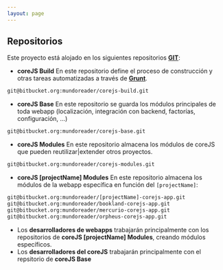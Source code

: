 ```yaml
---
layout: page
---
```


## Repositorios

Este proyecto está alojado en los siguientes repositorios **[GIT](http://git-scm.com/)**:


* **coreJS Build**
En este repositorio define el proceso de construcción y otras tareas automatizadas a través de **[Grunt](http://gruntjs.com/)**.

```bash
git@bitbucket.org:mundoreader/corejs-build.git
```

* **coreJS Base**
En este repositorio se guarda los módulos principales de toda webapp (localización, integración con backend, factorías, configuración, ...)

```bash
git@bitbucket.org:mundoreader/corejs-base.git
```

* **coreJS Modules**
En este repositorio almacena los módulos de coreJS que pueden reutilizar|extender otros proyectos.

```bash
git@bitbucket.org:mundoreader/corejs-modules.git
```

* **coreJS [projectName] Modules**
En este repositorio almacena los módulos de la webapp específica en función del `[projectName]`:

```bash
git@bitbucket.org:mundoreader/[projectName]-corejs-app.git
git@bitbucket.org:mundoreader/bookland-corejs-app.git
git@bitbucket.org:mundoreader/mercurio-corejs-app.git
git@bitbucket.org:mundoreader/orpheus-corejs-app.git
```

* Los **desarrolladores de webapps** trabajarán principalmente con los repositorios de **coreJS [projectName] Modules**, creando módulos específicos.
* Los **desarrolladores del coreJS** trabajarán principalmente con el repsitorio de **coreJS Base**
